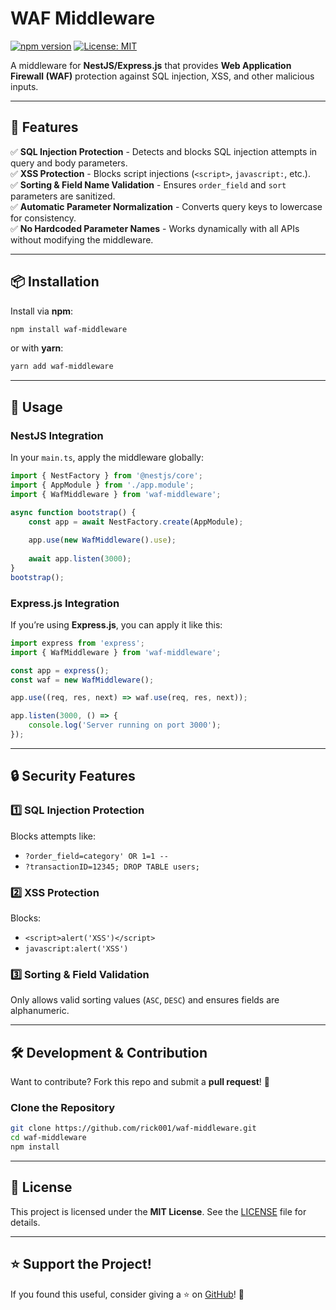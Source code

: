 # WAF Middleware

[![npm version](https://badge.fury.io/js/waf-middleware.svg)](https://www.npmjs.com/package/waf-middleware)
[![License: MIT](https://img.shields.io/badge/License-MIT-green.svg)](https://opensource.org/licenses/MIT)

A middleware for **NestJS/Express.js** that provides **Web Application Firewall (WAF)** protection against SQL injection, XSS, and other malicious inputs.

---

## 🚀 Features

✅ **SQL Injection Protection** - Detects and blocks SQL injection attempts in query and body parameters.  
✅ **XSS Protection** - Blocks script injections (`<script>`, `javascript:`, etc.).  
✅ **Sorting & Field Name Validation** - Ensures `order_field` and `sort` parameters are sanitized.  
✅ **Automatic Parameter Normalization** - Converts query keys to lowercase for consistency.  
✅ **No Hardcoded Parameter Names** - Works dynamically with all APIs without modifying the middleware.  

---

## 📦 Installation

Install via **npm**:

```bash
npm install waf-middleware
```

or with **yarn**:

```bash
yarn add waf-middleware
```

---

## 🚀 Usage

### **NestJS Integration**
In your `main.ts`, apply the middleware globally:

```typescript
import { NestFactory } from '@nestjs/core';
import { AppModule } from './app.module';
import { WafMiddleware } from 'waf-middleware';

async function bootstrap() {
    const app = await NestFactory.create(AppModule);
    
    app.use(new WafMiddleware().use);
    
    await app.listen(3000);
}
bootstrap();
```

### **Express.js Integration**
If you’re using **Express.js**, you can apply it like this:

```typescript
import express from 'express';
import { WafMiddleware } from 'waf-middleware';

const app = express();
const waf = new WafMiddleware();

app.use((req, res, next) => waf.use(req, res, next));

app.listen(3000, () => {
    console.log('Server running on port 3000');
});
```

---

## 🔒 Security Features

### 1️⃣ **SQL Injection Protection**
Blocks attempts like:
- `?order_field=category' OR 1=1 --`
- `?transactionID=12345; DROP TABLE users;`

### 2️⃣ **XSS Protection**
Blocks:
- `<script>alert('XSS')</script>`
- `javascript:alert('XSS')`

### 3️⃣ **Sorting & Field Validation**
Only allows valid sorting values (`ASC`, `DESC`) and ensures fields are alphanumeric.

---

## 🛠️ Development & Contribution

Want to contribute? Fork this repo and submit a **pull request**! 🚀

### **Clone the Repository**
```bash
git clone https://github.com/rick001/waf-middleware.git
cd waf-middleware
npm install
```

---

## 📜 License

This project is licensed under the **MIT License**. See the [LICENSE](LICENSE) file for details.

---

## ⭐ Support the Project!

If you found this useful, consider giving a ⭐ on [GitHub](https://github.com/rick001/waf-middleware)! 💖
